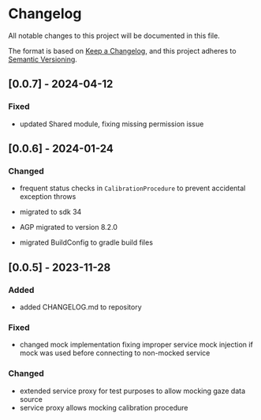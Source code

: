 # Changelog

All notable changes to this project will be documented in this file.

The format is based on [Keep a Changelog](https://keepachangelog.com/en/1.1.0/),
and this project adheres to [Semantic Versioning](https://semver.org/spec/v2.0.0.html).

## [0.0.7] - 2024-04-12

### Fixed

- updated Shared module, fixing missing permission issue

## [0.0.6] - 2024-01-24

### Changed

- frequent status checks in `CalibrationProcedure` to prevent accidental exception throws
 
- migrated to sdk 34

- AGP migrated to version 8.2.0

- migrated BuildConfig to gradle build files

## [0.0.5] - 2023-11-28

### Added

- added CHANGELOG.md to repository

### Fixed

- changed mock implementation fixing improper service mock injection if mock was used before connecting to non-mocked service  

### Changed

- extended service proxy for test purposes to allow mocking gaze data source
- service proxy allows mocking calibration procedure